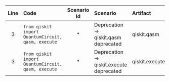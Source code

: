 | Line | Code | Scenario Id | Scenario | Artifact | Refactoring |
| :-: | :- | :-: | :- | :- | :- |
| 3 | `from qiskit import QuantumCircuit, qasm, execute` | * | Deprecation -> qiskit.qasm deprecated | qiskit.qasm | Remove `qasm` import |
| 3 | `from qiskit import QuantumCircuit, qasm, execute` | * | Deprecation -> qiskit.execute deprecated | qiskit.execute | `from qiskit.compiler import execute` |